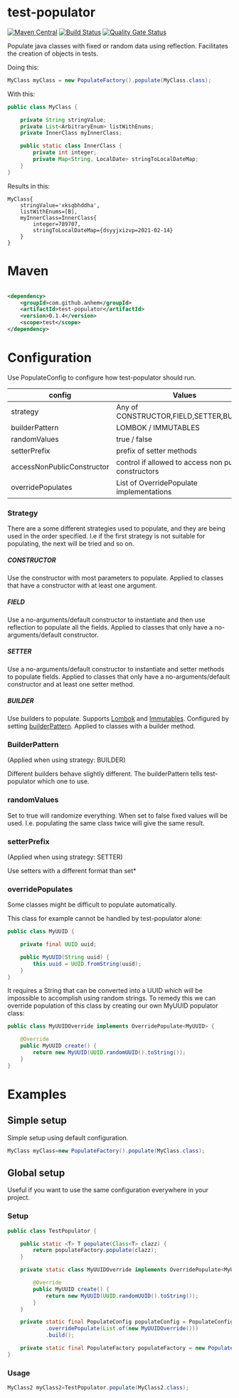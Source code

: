 # test-populator

[![Maven Central](https://img.shields.io/maven-central/v/com.github.anhem/test-populator.svg)](https://search.maven.org/search?q=g:com.github.anhem%20a:test-populator)
[![Build Status](https://travis-ci.com/anhem/test-populator.svg?branch=main)](https://travis-ci.com/github/anhem/test-populator)
[![Quality Gate Status](https://sonarcloud.io/api/project_badges/measure?project=com.github.anhem%3Atest-populator&metric=alert_status)](https://sonarcloud.io/dashboard?id=com.github.anhem%3Atest-populator)

Populate java classes with fixed or random data using reflection. Facilitates the creation of objects in tests.

Doing this:

```java
MyClass myClass = new PopulateFactory().populate(MyClass.class);
```

With this:

```java
public class MyClass {

    private String stringValue;
    private List<ArbitraryEnum> listWithEnums;
    private InnerClass myInnerClass;

    public static class InnerClass {
        private int integer;
        private Map<String, LocalDate> stringToLocalDateMap;
    }
}
```

Results in this:

```
MyClass{
    stringValue='xksqbhddha', 
    listWithEnums=[B], 
    myInnerClass=InnerClass{
        integer=789707, 
        stringToLocalDateMap={dsyyjxizvp=2021-02-14}
    }
}
```

# Maven

```xml

<dependency>
    <groupId>com.github.anhem</groupId>
    <artifactId>test-populator</artifactId>
    <version>0.1.4</version>
    <scope>test</scope>
</dependency>
```

# Configuration

Use PopulateConfig to configure how test-populator should run.

| config | Values | Default
|---|---|---
| strategy | Any of CONSTRUCTOR,FIELD,SETTER,BUILDER | CONSTRUCTOR,SETTER,FIELD
| builderPattern | LOMBOK / IMMUTABLES | -
| randomValues | true / false | true
| setterPrefix | prefix of setter methods | set
| accessNonPublicConstructor | control if allowed to access non public constructors | false
| overridePopulates | List of OverridePopulate implementations | -

### Strategy

There are a some different strategies used to populate, and they are being used in the order specified. I.e if the first
strategy is not suitable for populating, the next will be tried and so on.

##### CONSTRUCTOR

Use the constructor with most parameters to populate. Applied to classes that have a constructor with at least one
argument.

##### FIELD

Use a no-arguments/default constructor to instantiate and then use reflection to populate all the fields. Applied to
classes that only have a no-arguments/default constructor.

##### SETTER

Use a no-arguments/default constructor to instantiate and setter methods to populate fields. Applied to classes that
only have a no-arguments/default constructor and at least one setter method.

##### BUILDER

Use builders to populate. Supports [Lombok](https://projectlombok.org/) and [Immutables](https://immutables.github.io/).
Configured by setting [builderPattern](#builderpattern). Applied to classes with a builder method.

### BuilderPattern

(Applied when using strategy: BUILDER)

Different builders behave slightly different. The builderPattern tells test-populator which one to use.

### randomValues

Set to true will randomize everything. When set to false fixed values will be used. I.e. populating the same class
twice will give the same result.

### setterPrefix

(Applied when using strategy: SETTER)

Use setters with a different format than set*

### overridePopulates

Some classes might be difficult to populate automatically.

This class for example cannot be handled by test-populator alone:

```java
public class MyUUID {

    private final UUID uuid;

    public MyUUID(String uuid) {
        this.uuid = UUID.fromString(uuid);
    }
}
```

It requires a String that can be converted into a UUID which will be impossible to accomplish using random strings. To
remedy this we can override population of this class by creating our own MyUUID populator class:

```java
public class MyUUIDOverride implements OverridePopulate<MyUUID> {

    @Override
    public MyUUID create() {
        return new MyUUID(UUID.randomUUID().toString());
    }
}
```

# Examples

## Simple setup

Simple setup using default configuration.

```java
MyClass myClass=new PopulateFactory().populate(MyClass.class);
```

## Global setup

Useful if you want to use the same configuration everywhere in your project.

### Setup

```java
public class TestPopulator {

    public static <T> T populate(Class<T> clazz) {
        return populateFactory.populate(clazz);
    }

    private static class MyUUIDOverride implements OverridePopulate<MyUUID> {

        @Override
        public MyUUID create() {
            return new MyUUID(UUID.randomUUID().toString());
        }
    }

    private static final PopulateConfig populateConfig = PopulateConfig.builder()
            .overridePopulate(List.of(new MyUUIDOverride()))
            .build();

    private static final PopulateFactory populateFactory = new PopulateFactory(populateConfig);
}
```

### Usage

```java
MyClass2 myClass2=TestPopulator.populate(MyClass2.class);
```
